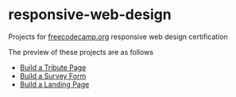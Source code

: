 # responsive-web-design
Projects for [freecodecamp.org](https://www.freecodecamp.org/learn/responsive-web-design/) responsive web design certification

The preview of these projects are as follows
- [Build a Tribute Page](https://codepen.io/dinesh-prabhu/full/xxrZXov)
- [Build a Survey Form](https://codepen.io/dinesh-prabhu/full/yLXoyPa)
- [Build a Landing Page](https://codepen.io/dinesh-prabhu/full/ExXRQpx)
